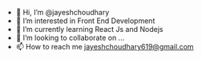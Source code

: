- 👋 Hi, I’m @jayeshchoudhary
- 👀 I’m interested in Front End Development
- 🌱 I’m currently learning React Js and Nodejs
- 💞️ I’m looking to collaborate on ...
- 📫 How to reach me jayeshchoudhary619@gmail.com

<!---
jayeshchoudhary/jayeshchoudhary is a ✨ special ✨ repository because its `README.md` (this file) appears on your GitHub profile.
You can click the Preview link to take a look at your changes.
--->
